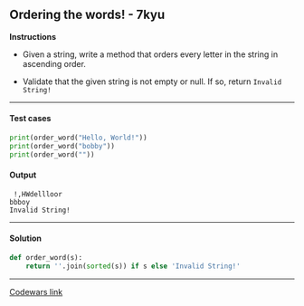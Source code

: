 ## Ordering the words! - 7kyu

**Instructions**

- Given a string, write a method that orders every letter in the string in ascending order.

- Validate that the given string is not empty or null. If so, return `Invalid String!`

---

#### Test cases

```python
print(order_word("Hello, World!"))
print(order_word("bobby"))
print(order_word(""))
```

#### Output
```
 !,HWdellloor
bbboy
Invalid String!
```

---

#### Solution

```python
def order_word(s):
    return ''.join(sorted(s)) if s else 'Invalid String!'
```

---

[Codewars link](https://www.codewars.com/kata/55d7e5aa7b619a86ed000070)
